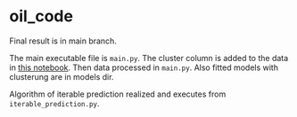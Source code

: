 # oil_code

Final result is in main branch.

The main executable file is `main.py`. 
The cluster column is added to the data in [this notebook](https://colab.research.google.com/drive/1e59YI8xu3VPu_b7Si9Q155W5JpBUiOK7?usp=sharing).
Then data processed in `main.py`.
Also fitted models with clusterung are in models dir.

Algorithm of iterable prediction realized and executes from `iterable_prediction.py`.
